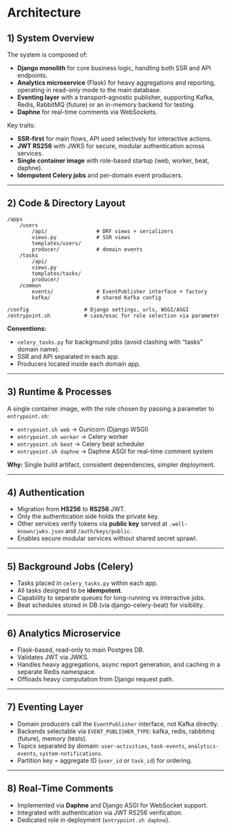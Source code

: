 # Architecture

## 1) System Overview

The system is composed of:

* **Django monolith** for core business logic, handling both SSR and API endpoints.
* **Analytics microservice** (Flask) for heavy aggregations and reporting, operating in read-only mode to the main database.
* **Eventing layer** with a transport-agnostic publisher, supporting Kafka, Redis, RabbitMQ (future) or an in-memory backend for testing.
* **Daphne** for real-time comments via WebSockets.

Key traits:

* **SSR-first** for main flows, API used selectively for interactive actions.
* **JWT RS256** with JWKS for secure, modular authentication across services.
* **Single container image** with role-based startup (web, worker, beat, daphne).
* **Idempotent Celery jobs** and per-domain event producers.

---

## 2) Code & Directory Layout

```
/apps
	/users
		/api/                # DRF views + serializers
		views.py             # SSR views
		templates/users/
		producer/            # domain events
	/tasks
		/api/
		views.py
		templates/tasks/
		producer/
	/common
		events/              # EventPublisher interface + factory
		kafka/               # shared Kafka config

/config                  # Django settings, urls, WSGI/ASGI
/entrypoint.sh           # case/esac for role selection via parameter
```

**Conventions:**

* `celery_tasks.py` for background jobs (avoid clashing with “tasks” domain name).
* SSR and API separated in each app.
* Producers located inside each domain app.

---

## 3) Runtime & Processes

A single container image, with the role chosen by passing a parameter to `entrypoint.sh`:

* `entrypoint.sh web` → Gunicorn (Django WSGI)
* `entrypoint.sh worker` → Celery worker
* `entrypoint.sh beat` → Celery beat scheduler
* `entrypoint.sh daphne` → Daphne ASGI for real-time comment system

**Why:** Single build artifact, consistent dependencies, simpler deployment.

---

## 4) Authentication

* Migration from **HS256** to **RS256** JWT.
* Only the authentication side holds the private key.
* Other services verify tokens via **public key** served at `.well-known/jwks.json` and `/auth/keys/public`.
* Enables secure modular services without shared secret sprawl.

---

## 5) Background Jobs (Celery)

* Tasks placed in `celery_tasks.py` within each app.
* All tasks designed to be **idempotent**.
* Capability to separate queues for long-running vs interactive jobs.
* Beat schedules stored in DB (via django-celery-beat) for visibility.

---

## 6) Analytics Microservice

* Flask-based, read-only to main Postgres DB.
* Validates JWT via JWKS.
* Handles heavy aggregations, async report generation, and caching in a separate Redis namespace.
* Offloads heavy computation from Django request path.

---

## 7) Eventing Layer

* Domain producers call the `EventPublisher` interface, not Kafka directly.
* Backends selectable via `EVENT_PUBLISHER_TYPE`: kafka, redis, rabbitmq (future), memory (tests).
* Topics separated by domain: `user-activities`, `task-events`, `analytics-events`, `system-notifications`.
* Partition key = aggregate ID (`user_id` or `task_id`) for ordering.

---

## 8) Real-Time Comments

* Implemented via **Daphne** and Django ASGI for WebSocket support.
* Integrated with authentication via JWT RS256 verification.
* Dedicated role in deployment (`entrypoint.sh daphne`).

